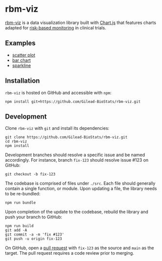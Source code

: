 # rbm-viz
[rbm-viz](https://github.com/Gilead-BioStats/rbm-viz/) is a data visualization library built with [Chart.js](https://www.chartjs.org/) that features charts adapted for [risk-based monitoring](https://www.fda.gov/media/121479/download) in clinical trials.

## Examples
- [scatter plot](https://fluffy-disco-22959532.pages.github.io/examples/scatterPlot/)
- [bar chart](https://fluffy-disco-22959532.pages.github.io/examples/barChart/)
- [sparkline](https://fluffy-disco-22959532.pages.github.io/examples/sparkline/)

## Installation
`rbm-viz` is hosted on GitHub and accessible with `npm`:

```
npm install git+https://github.com/Gilead-BioStats/rbm-viz.git
```

## Development
Clone `rbm-viz` with `git` and install its dependencies:

```
git clone https://github.com/Gilead-BioStats/rbm-viz.git
cd rbm-viz
npm install
```

Development branches should resolve a specific issue and be named accordingly.  For instance, branch `fix-123` should resolve issue #123 on GitHub:

```
git checkout -b fix-123
```

The codebase is comprised of files under `./src`.  Each file should generally contain a single function, or module.  Upon updating a file, the library needs to be re-bundled:

```
npm run bundle
```

Upon completion of the update to the codebase, rebuild the library and push your branch to GitHub:

```
npm run build
git add -A
git commit -a -m 'fix #123'
git push -u origin fix-123
```

On GitHub, open a [pull request](https://github.com/Gilead-BioStats/rbm-viz/pulls) with `fix-123` as the source and `main` as the target.  The pull request requires a code review prior to merging.
